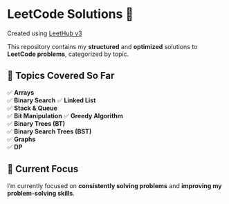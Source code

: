 # LeetCode Solutions 🚀

Created using [LeetHub v3](https://github.com/raphaelheinz/LeetHub-3.0)  

This repository contains my **structured** and **optimized** solutions to **LeetCode problems**, categorized by topic. 

## 📂 Topics Covered So Far  
✅ **Arrays**  
✅ **Binary Search** 
✅ **Linked List**  
✅ **Stack & Queue**  
✅ **Bit Manipulation** 
✅ **Greedy Algorithm**  
✅ **Binary Trees (BT)**  
✅ **Binary Search Trees (BST)**   
✅ **Graphs**   
✅ **DP**   

## 🎯 Current Focus  
I’m currently focused on **consistently solving problems** and **improving my problem-solving skills**. 
